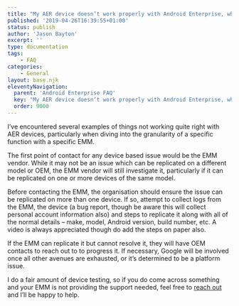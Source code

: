 ```yaml
---
title: "My AER device doesn’t work properly with Android Enterprise, what should I do?"
published: '2019-04-26T16:39:55+01:00'
status: publish
author: 'Jason Bayton'
excerpt: ''
type: documentation
tags: 
    - FAQ
categories:
    - General
layout: base.njk
eleventyNavigation:
  parent: 'Android Enterprise FAQ'
  key: "My AER device doesn’t work properly with Android Enterprise, what should I do?"
  order: 9000
--- 
```

I’ve encountered several examples of things not working quite right with AER devices, particularly when diving into the granularity of a specific function with a specific EMM.

The first point of contact for any device based issue would be the EMM vendor. While it may not be an issue which can be replicated on a different model or OEM, the EMM vendor will still investigate it, particularly if it can be replicated on one or more devices of the same model.

Before contacting the EMM, the organisation should ensure the issue can be replicated on more than one device. If so, attempt to collect logs from the EMM, the device (a bug report, though be aware this will collect personal account information also) and steps to replicate it along with all of the normal details – make, model, Android version, build number, etc. A video is always appreciated though do add the steps on paper also.

If the EMM can replicate it but cannot resolve it, they will have OEM contacts to reach out to to progress it. If necessary, Google will be involved once all other avenues are exhausted, or it’s determined to be a platform issue.

I do a fair amount of device testing, so if you do come across something and your EMM is not providing the support needed, feel free to [reach out](/contact) and I’ll be happy to help.

